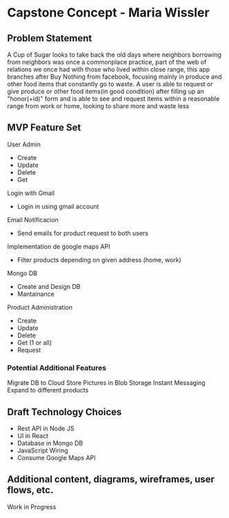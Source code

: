 # Capstone Concept - Maria Wissler

## Problem Statement 

A Cup of Sugar looks to take back the old days where neighbors borrowing from neighbors was once a commonplace practice, part of the web of relations we once had with those who lived within close range, this app branches after Buy Nothing from facebook, focusing mainly in produce and other food items that constantly go to waste. A user is able to request or give produce or other food items(in good condition) after filling up an "honor(+id)" form and is able to see and request items within a reasonable range from work or home, looking to share more and waste less

## MVP Feature Set

User Admin 
- Create 
- Update
- Delete 
- Get

Login with Gmail
- Login in using gmail account 

Email Notificacion
- Send emails for product request to both users 
 
Implementation de google maps API 
- Filter products depending on given address (home, work)
 
 Mongo DB 
- Create and Design DB
- Mantainance

Product Administration 
- Create 
- Update
- Delete 
- Get (1 or all)
- Request 

### Potential Additional Features

Migrate DB to Cloud 
Store Pictures in Blob Storage 
Instant Messaging
Expand to different products 

## Draft Technology Choices

- Rest API in Node JS 
- UI in React 
- Database in Mongo DB
- JavaScript Wiring 
- Consume Google Maps API 

## Additional content, diagrams, wireframes, user flows, etc.
Work in Progress 
